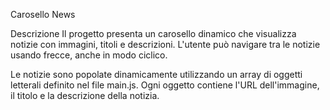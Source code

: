 Carosello News

Descrizione
Il progetto presenta un carosello dinamico che visualizza notizie con immagini, titoli e descrizioni. L'utente può navigare tra le notizie usando frecce, anche in modo ciclico.

Le notizie sono popolate dinamicamente utilizzando un array di oggetti letterali definito nel file main.js. Ogni oggetto contiene l'URL dell'immagine, il titolo e la descrizione della notizia.

